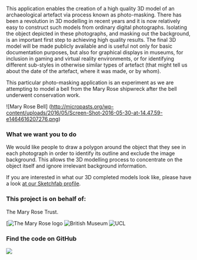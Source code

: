 This application enables the creation of a high quality 3D model of an archaeological artefact via process known as 
photo-masking. There has been a revolution in 3D modelling in recent years and it is now relatively easy to construct 
such models from ordinary digital photographs. Isolating the object depicted in these photographs, and masking out the 
background, is an important first step to achieving high quality results. The final 3D model will be made publicly 
available and is useful not only for basic documentation purposes, but also for graphical displays in museums, for 
inclusion in gaming and virtual reality environments, or for identifying different sub-styles in otherwise similar 
types of artefact (that might tell us about the date of the artefact, where it was made, or by whom).

This particular photo-masking application is an experiment as we are attempting to model a bell from the Mary Rose shipwreck after the bell underwent conservation work.

![Mary Rose Bell] (http://micropasts.org/wp-content/uploads/2016/05/Screen-Shot-2016-05-30-at-14.47.59-e1464616207276.png)

### What we want you to do

We would like people to draw a polygon around the object that they see in each photograph in order to identify its 
outline and exclude the image background. This allows the 3D modelling process to concentrate on the object itself and 
ignore irrelevant background information.

If you are interested in what our 3D completed models look like, please have a look [at our Sketchfab profile](https://sketchfab.com/micropasts).

### This project is on behalf of:

The Mary Rose Trust.

[![The Mary Rose logo](http://micropasts.org/wp-content/uploads/2015/05/master.TheMaryRosePantone-e1432131931101.jpg) 
![British Museum](http://finds.org.uk/images/logos/bm_logo.png)
![UCL](http://crowdsourced.micropasts.org/static/img/black.jpg)


### Find the code on GitHub

[![](http://micropasts-other.s3.amazonaws.com/other/github_logo.png)](https://github.com/MicroPasts/jomonPot)
